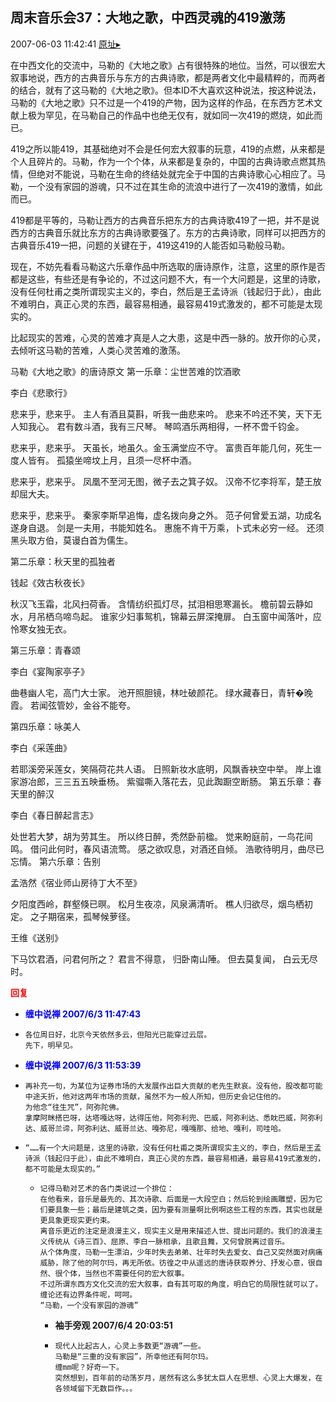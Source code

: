 ## 周末音乐会37：大地之歌，中西灵魂的419激荡
2007-06-03 11:42:41
[原址▸](http://www.fxgan.com/chan_time/2007_01_06/574.htm)


在中西文化的交流中，马勒的《大地之歌》占有很特殊的地位。当然，可以很宏大叙事地说，西方的古典音乐与东方的古典诗歌，都是两者文化中最精粹的，而两者的结合，就有了这马勒的《大地之歌》。但本ID不大喜欢这种说法，按这种说法，马勒的《大地之歌》只不过是一个419的产物，因为这样的作品，在东西方艺术文献上极为罕见，在马勒自己的作品中也绝无仅有，就如同一次419的燃烧，如此而已。

419之所以能419，其基础绝对不会是任何宏大叙事的玩意，419的点燃，从来都是个人且碎片的。马勒，作为一个个体，从来都是复杂的，中国的古典诗歌点燃其热情，但绝对不能说，马勒在生命的终结处就完全于中国的古典诗歌心心相应了。马勒，一个没有家园的游魂，只不过在其生命的流浪中进行了一次419的激情，如此而已。

419都是平等的，马勒让西方的古典音乐把东方的古典诗歌419了一把，并不是说西方的古典音乐就比东方的古典诗歌要强了。东方的古典诗歌，同样可以把西方的古典音乐419一把，问题的关键在于，419这419的人能否如马勒般马勒。

现在，不妨先看看马勒这六乐章作品中所选取的唐诗原作，注意，这里的原作是否都是这些，有些还是有争论的，不过这问题不大，有一个大问题是，这里的诗歌，没有任何杜甫之类所谓现实主义的，李白，然后是王孟诗派（钱起归于此），由此不难明白，真正心灵的东西，最容易相通，最容易419式激发的，都不可能是太现实的。

比起现实的苦难，心灵的苦难才真是人之大患，这是中西一脉的。放开你的心灵，去倾听这马勒的苦难，人类心灵苦难的激荡。


马勒《大地之歌》的唐诗原文
第一乐章：尘世苦难的饮酒歌

李白《悲歌行》

悲来乎，悲来乎。
   主人有酒且莫斟，听我一曲悲来吟。
   悲来不吟还不笑，天下无人知我心。
   君有数斗酒，我有三尺琴。
   琴鸣酒乐两相得，一杯不啻千钧金。

悲来乎，悲来乎。
   天虽长，地虽久。金玉满堂应不守。
   富贵百年能几何，死生一度人皆有。
   孤猿坐啼坟上月，且须一尽杯中酒。
   
   悲来乎，悲来乎。
   凤凰不至河无图，微子去之箕子奴。
   汉帝不忆李将军，楚王放却屈大夫。
   
   悲来乎，悲来乎。
   秦家李斯早追悔，虚名拨向身之外。
   范子何曾爱五湖，功成名遂身自退。
   剑是一夫用，书能知姓名。
   惠施不肯干万乘，卜式未必穷一经。
   还须黑头取方伯，莫谩白首为儒生。
   
第二乐章：秋天里的孤独者
   
   钱起《效古秋夜长》
   
   秋汉飞玉霜，北风扫荷香。
   含情纺织孤灯尽，拭泪相思寒漏长。
   檐前碧云静如水，月吊栖乌啼鸟起。
   谁家少妇事鸳机，锦幕云屏深掩扉。
   白玉窗中闻落叶，应怜寒女独无衣。
   
第三乐章：青春颂

   李白《宴陶家亭子》
   
   曲巷幽人宅，高门大士家。
   池开照胆镜，林吐破颜花。
   绿水藏春日，青轩&#xfffd;晚霞。
   若闻弦管妙，金谷不能夸。
   
第四乐章：咏美人
   
   李白《采莲曲》

若耶溪旁采莲女，笑隔荷花共人语。
   日照新妆水底明，风飘香袂空中举。
   岸上谁家游冶郎，三三五五映垂杨。
   紫骝嘶入落花去，见此踟蹰空断肠。
第五乐章：春天里的醉汉
   
   李白《春日醉起言志》

处世若大梦，胡为劳其生。
   所以终日醉，秃然卧前楹。
   觉来盼庭前，一鸟花间鸣。
   借问此何时，春风语流莺。
   感之欲叹息，对酒还自倾。
   浩歌待明月，曲尽已忘情。
第六乐章：告别

孟浩然《宿业师山房待丁大不至》
   
   夕阳度西岭，群壑倏已暝。
   松月生夜凉，风泉满清听。
   樵人归欲尽，烟鸟栖初定。
   之子期宿来，孤琴候萝径。

王维《送别》

下马饮君酒，问君何所之？
   君言不得意， 归卧南山陲。
   但去莫复闻， 白云无尽时。





<font color='red'>**回复**</font>


- <font color='blue'>**缠中说禅 2007/6/3 11:47:43**</font>
- ```
  各位周日好，北京今天依然多云，但阳光已能穿过云层。
  先下，明早见。
  ```
- <font color='blue'>**缠中说禅 2007/6/3 11:53:39**</font>
- ```
  再补充一句，为某位为证券市场的大发展作出巨大贡献的老先生默哀。没有他，股改都可能中途夭折，他对这两年市场的贡献，虽然不为一般人所知，但历史会记住他的。
  为他念“往生咒”，阿弥陀佛。
  拿摩阿眯搭巴呀，达塔嘎达呀，达得压他，阿弥利兜、巴威，阿弥利达、悉眈巴威，阿弥利达、威哥兰谛，阿弥利达、威哥兰达、嘎弥尼，嘎嘎那、给地、嘎利，司哇哈。
  ```
- ```
  “……有一个大问题是，这里的诗歌，没有任何杜甫之类所谓现实主义的，李白，然后是王孟诗派（钱起归于此），由此不难明白，真正心灵的东西，最容易相通，最容易419式激发的，都不可能是太现实的。”
  ```
   - ```
     记得马勒对艺术的各门类说过一个排位：
     在他看来，音乐是最先的、其次诗歌、后面是一大段空白；然后轮到绘画雕塑，因为它们要具象一些；最后是建筑之类，因为要有测量啊比例啊这些工程的东西，其实也就是更具象更现实更约束。
     离音乐更近的注定是浪漫主义，现实主义是用来描述人世、提出问题的。我们的浪漫主义传统从《诗三百》、屈原、李白一脉相承，且歌且舞，又何曾脱离过音乐。
     从个体角度，马勒一生漂泊，少年时失去弟弟、壮年时失去爱女、自己又突然面对病痛威胁，除了他的阿尔玛，再无所依。彷徨之中从遥远的唐诗获取养分、抒发心意，很自然、很个体，当然也不需要任何的宏大叙事。
     不过所谓东西方文化交流的宏大叙事，自有其可取的角度，明白它的局限性就可以了。缠论还有边界条件呢，呵呵。
     “马勒，一个没有家园的游魂”
     ```
      - **袖手旁观 2007/6/4 20:03:51**
      - ```
        现代人比起古人，心灵上多数更“游魂”一些。
        马勒是“三重的没有家园”，所幸他还有阿尔玛。
        缠mm呢？好奇一下。
        突然想到，百年前的动荡岁月，居然有这么多犹太巨人在思想、心灵上大爆发，在各领域留下无数巨作。。。
        ```
